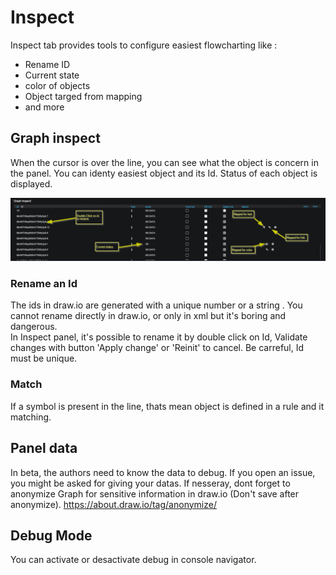 # Inspect

Inspect tab provides tools to configure easiest flowcharting like :
  - Rename ID
  - Current state
  - color of objects
  - Object targed from mapping
  - and more

## Graph inspect

When the cursor is over the line, you can see what the object is concern in the panel.
You can identy easiest object and its Id.
Status of each object is displayed.

![Graph inspect](images/inspect_graph_table.png)

### Rename an Id
The ids in draw.io are generated with a unique number or a string . You cannot rename directly in draw.io, or only in xml but it's boring and dangerous.  
In Inspect panel, it's possible to rename it by double click on Id, Validate changes with button 'Apply change' or 'Reinit' to cancel.
Be carreful, Id must be unique.

### Match
If a symbol is present in the line, thats mean object is defined in a rule and it matching.

## Panel data
In beta, the authors need to know the data to debug. If you open an issue, you might be asked for giving your datas.
If nesseray, dont forget to anonymize Graph for sensitive information in draw.io (Don't save after anonymize).
https://about.draw.io/tag/anonymize/


## Debug Mode
You can activate or desactivate debug in console navigator.
